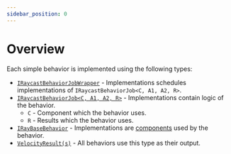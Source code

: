 ```yaml
---
sidebar_position: 0
---
```


# Overview

Each simple behavior is implemented using the following types:

- [`IRaycastBehaviorJobWrapper`](/docs/documentation-core/behaviors/ray-behaviors/ray-behaviors#implementing-iraycastbehaviorjobwrapper) - Implementations schedules implementations of `IRaycastBehaviorJob<C, A1, A2, R>`.
- [`IRaycastBehaviorJob<C, A1, A2, R>`](/docs/documentation-core/behaviors/ray-behaviors/ray-behaviors#implementing-iraycastbehaviorjobc-a1-a2-r) - Implementations contain logic of the behavior.
    - `C` - Component which the behavior uses.
    - `R` - Results which the behavior uses.
- [`IRayBaseBehavior`](/docs/documentation-core/components/IRayBaseBehavior) - Implementations are [components](/docs/documentation-core/components/intro) used by the behavior.
- [`VelocityResult(s)`](/docs/documentation-defaults/behaviors/VelocityResult) - All behaviors use this type as their output.